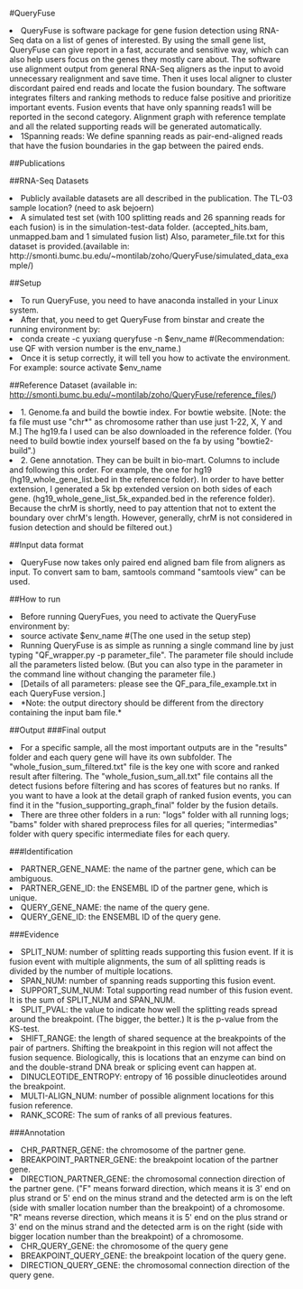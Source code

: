#QueryFuse
<li>QueryFuse is software package for gene fusion detection using RNA-Seq data on a list of genes of interested. By using the small gene list, QueryFuse can give report in a fast, accurate and sensitive way, which can also help users focus on the genes they mostly care about. The software use alignment output from general RNA-Seq aligners as the input to avoid unnecessary realignment and save time. Then it uses local aligner to cluster discordant paired end reads and locate the fusion boundary. The software integrates filters and ranking methods to reduce false positive and prioritize important events. Fusion events that have only spanning reads1 will be reported in the second category. Alignment graph with reference template and all the related supporting reads will be generated automatically.</li>
<li>1Spanning reads: We define spanning reads as pair-end-aligned reads that have the fusion boundaries in the gap between the paired ends.</li>


##Publications


##RNA-Seq Datasets
<li>Publicly available datasets are all described in the publication. The TL-03 sample location? (need to ask bejoern)</li>
<li>A simulated test set (with 100 splitting reads and 26 spanning reads for each fusion) is in the simulation-test-data folder. (accepted_hits.bam, unmapped.bam and 1 simulated fusion list) Also, parameter_file.txt for this dataset is provided.(available in: http://smonti.bumc.bu.edu/~montilab/zoho/QueryFuse/simulated_data_example/)</li>



##Setup
<li>To run QueryFuse, you need to have anaconda installed in your Linux system.</li>
<li>After that, you need to get QueryFuse from binstar and create the running environment by:</li>
<li> conda create -c yuxiang queryfuse -n $env_name #(Recommendation: use QF with version number is the env_name.) </li>
<li>Once it is setup correctly, it will tell you how to activate the environment. For example: source activate $env_name </li>




##Reference Dataset (available in: http://smonti.bumc.bu.edu/~montilab/zoho/QueryFuse/reference_files/)
<li>1.	Genome.fa and build the bowtie index. For bowtie website. [Note: the fa file must use "chr*" as chromosome rather than use just 1-22, X, Y and M.] The hg19.fa I used can be also downloaded in the reference folder. (You need to build bowtie index yourself based on the fa by using "bowtie2-build".)</li>
<li>2.	Gene annotation. They can be built in bio-mart. Columns to include and following this order. For example, the one for hg19 (hg19_whole_gene_list.bed in the reference folder). In order to have better extension, I generated a 5k bp extended version on both sides of each gene. (hg19_whole_gene_list_5k_expanded.bed in the reference folder). Because the chrM is shortly, need to pay attention that not to extent the boundary over chrM's length. However, generally, chrM is not considered in fusion detection and should be filtered out.)</li>



##Input data format</li>
<li>QueryFuse now takes only paired end aligned bam file from aligners as input. To convert sam to bam, samtools command "samtools view" can be used.</li>



##How to run
<li>Before running QueryFues, you need to activate the QueryFuse environment by:</li>
<li> source activate $env_name #(The one used in the setup step) </li>
<li>Running QueryFuse is as simple as running a single command line by just typing "QF_wrapper.py -p parameter_file". The parameter file should include all the parameters listed below. (But you can also type in the parameter in the command line without changing the parameter file.)</li>
<li>[Details of all parameters: please see the QF_para_file_example.txt in each QueryFuse version.]</li>
<li>*Note: the output directory should be different from the directory containing the input bam file.*</li>



##Output
###Final output
<li>For a specific sample, all the most important outputs are in the "results" folder and each query gene will have its own subfolder. The "whole_fusion_sum_filtered.txt" file is the key one with score and ranked result after filtering. The "whole_fusion_sum_all.txt" file contains all the detect fusions before filtering and has scores of features but no ranks. If you want to have a look at the detail graph of ranked fusion events, you can find it in the "fusion_supporting_graph_final" folder by the fusion details.</li>
<li>There are three other folders in a run: "logs" folder with all running logs; "bams" folder with shared preprocess files for all queries; "intermedias" folder with query specific intermediate files for each query. </li>


###Identification
<li>PARTNER_GENE_NAME: the name of the partner gene, which can be ambiguous.</li>
<li>PARTNER_GENE_ID: the ENSEMBL ID of the partner gene, which is unique.</li>
<li>QUERY_GENE_NAME: the name of the query gene.</li>
<li>QUERY_GENE_ID: the ENSEMBL ID of the query gene.</li>

###Evidence 
<li>SPLIT_NUM: number of splitting reads supporting this fusion event. If it is fusion event with multiple alignments, the sum of all splitting reads is divided by the number of multiple locations.</li>
<li>SPAN_NUM: number of spanning reads supporting this fusion event.</li>
<li>SUPPORT_SUM_NUM: Total supporting read number of this fusion event. It is the sum of SPLIT_NUM and SPAN_NUM.</li>
<li>SPLIT_PVAL: the value to indicate how well the splitting reads spread around the breakpoint. (The bigger, the better.) It is the p-value from the KS-test.</li>
<li>SHIFT_RANGE: the length of shared sequence at the breakpoints of the pair of partners. Shifting the breakpoint in this region will not affect the fusion sequence. Biologically, this is locations that an enzyme can bind on and the double-strand DNA break or splicing event can happen at.</li>
<li>DINUCLEOTIDE_ENTROPY: entropy of 16 possible dinucleotides around the breakpoint.</li>
<li>MULTI-ALIGN_NUM: number of possible alignment locations for this fusion reference.</li>
<li>RANK_SCORE: The sum of ranks of all previous features.</li>


###Annotation
<li>CHR_PARTNER_GENE: the chromosome of the partner gene.</li>
<li>BREAKPOINT_PARTNER_GENE: the breakpoint location of the partner gene.</li>
<li>DIRECTION_PARTNER_GENE: the chromosomal connection direction of the partner gene. ("F" means forward direction, which means it is 3' end on plus strand or 5' end on the minus strand and the detected arm is on the left (side with smaller location number than the breakpoint) of a chromosome. "R" means reverse direction, which means it is 5' end on the plus strand or 3' end on the minus strand and the detected arm is on the right (side with bigger location number than the breakpoint) of a chromosome.</li>
<li>CHR_QUERY_GENE: the chromosome of the query gene</li>
<li>BREAKPOINT_QUERY_GENE: the breakpoint location of the query gene.</li>
<li>DIRECTION_QUERY_GENE: the chromosomal connection direction of the query gene.</li>
